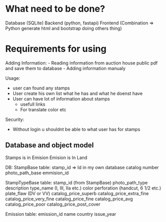 # What need to be done?
Database (SQLite)
Backend (python, fastapi)
Frontend (Combination => Python generate html and bootstrap doing others thing)

# Requirements for using
Adding Information:
    - Reading information from auction house public pdf and save them to database
    - Adding information manualy

Usage:
- user can found any stamps
- User create his own list what he has and what he doenst have
- User can have lot of information about stamps
    - usefull links
    - For translate color etc

Security:
- Without login u shouldnt be able to what user has for stamps

## Database and object model
Stamps is in Emision
Emision is In Land

DB:
StampBase table:
stamp_id => Id in my own database
catalog number
photo_path_base
emmision_id

StampTypeBase  table:
stamp_id (from StampBase)
photo_path_type
description 
type_name (I, III,  IIa etc.)
color
perforation (handcut, 6 1/2 etc.)
plate_flaw (DV or VV)
catalog_price_superb
catalog_price_extra_fine
catalog_price_very_fine
catalog_price_fine
catalog_price_avg
catalog_price_poor
catalog_price_post_cover

Emission table:
emission_id
name
country
issue_year

